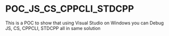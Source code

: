# POC_JS_CS_CPPCLI_STDCPP
This is a POC to show that using Visual Studio on Windows you can Debug JS, CS, CPPCLI, STDCPP all in same solution
